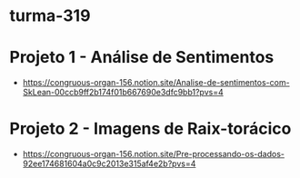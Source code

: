 # turma-319

#  Projeto 1 - Análise de Sentimentos 
- https://congruous-organ-156.notion.site/Analise-de-sentimentos-com-SkLean-00ccb9ff2b174f01b667690e3dfc9bb1?pvs=4

# Projeto 2 - Imagens de Raix-torácico
- https://congruous-organ-156.notion.site/Pre-processando-os-dados-92ee174681604a0c9c2013e315af4e2b?pvs=4
